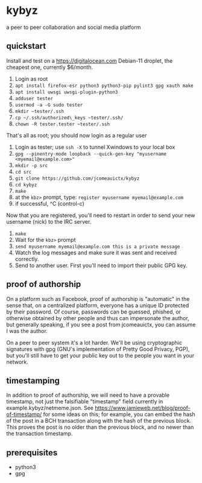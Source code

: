 # kybyz
a peer to peer collaboration and social media platform

## quickstart

Install and test on a <https://digitalocean.com> Debian-11 droplet, the cheapest
one, currently $6/month.

1. Login as root
2. `apt install firefox-esr python3 python3-pip pylint3 gpg xauth make`
3. `apt install uwsgi uwsgi-plugin-python3`
4. `adduser tester`
5. `usermod -a -G sudo tester`
6. `mkdir ~tester/.ssh`
7. `cp ~/.ssh/authorized\_keys ~tester/.ssh/`
8. `chown -R tester.tester ~tester/.ssh`

That's all as root; you should now login as a regular user

1. Login as tester; use `ssh -X` to tunnel Xwindows to your local box
2. `gpg --pinentry-mode loopback --quick-gen-key "myusername <myemail@example.com>"`
3. `mkdir -p src`
4. `cd src`
5. `git clone https://github.com/jcomeauictx/kybyz`
6. `cd kybyz`
7. `make`
8. at the `kbz>` prompt, type: `register myusername myemail@example.com`
9. if successful, ^C (control-c)

Now that you are registered, you'll need to restart in order to send your new
username (nick) to the IRC server.

1. `make`
2. Wait for the `kbz>` prompt
3. `send myusername myemail@example.com this is a private message`
4. Watch the log messages and make sure it was sent and received correctly.
5. Send to another user. First you'll need to import their public GPG key.

## proof of authorship

On a platform such as Facebook, proof of authorship is "automatic" in the sense
that, on a centralized platform, everyone has a unique ID protected by their
password. Of course, passwords can be guessed, phished, or otherwise obtained
by other people and thus can impersonate the author, but generally speaking,
if you see a post from jcomeauictx, you can assume I was the author.

On a peer to peer system it's a lot harder. We'll be using cryptographic
signatures with gpg (GNU's implementation of Pretty Good Privacy, PGP), but
you'll still have to get your public key out to the people you want in your
network.

## timestamping

In addition to proof of authorship, we will need to have a provable timestamp,
not just the falsifiable "timestamp" field currently in
example.kybyz/netmeme.json. See
<https://www.jamieweb.net/blog/proof-of-timestamp/> for some ideas on this; for
example, you can embed the hash of the post in a BCH transaction along with
the hash of the previous block. This proves the post is no older than the
previous block, and no newer than the transaction timestamp.

## prerequisites

* python3
* gpg
